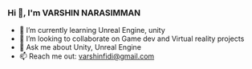 ### Hi 👋, I'm VARSHIN NARASIMMAN

- 🌱 I’m currently learning Unreal Engine, unity
- 👯 I’m looking to collaborate on Game dev and Virtual reality projects 
- 💬 Ask me about Unity, Unreal Engine 
- 📫 Reach me out: varshinfidi@gmail.com

